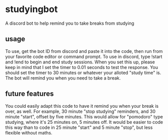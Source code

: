 # studyingbot
A discord bot to help remind you to take breaks from studying

## usage
To use, get the bot ID from discord and paste it into the code, then run from your favorite code editor or command prompt.
To use in discord, type !start and !end to begin and end study sessions. When you set this up, please keep in mind that I set the timer to 0.01 seconds to test the response.
You should set the timer to 30 minutes or whatever your alloted "study time" is. The bot will remind you when you need to take a break.

## future features
You could easily adapt this code to have it remind you when your break is over, as well. For example, 30 minute "stop studying" reminders, and 30 minute "start", offset by five minutes.
This would allow for "pomodoro" type studying, where it's 25 minutes on, 5 minutes off. It would be easier to code this way than to code in 25 minute "start" and 5 minute "stop", but less flexible without maths. 
